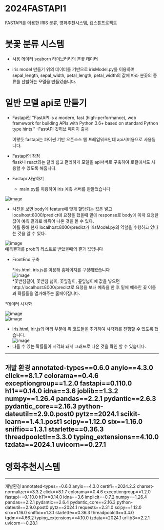# 2024FASTAPI1
FASTAPI를 이용한 IRIS 분류, 영화추천시스템, 캡스톤프로젝트

# 붓꽃 분류 시스템
 * 사용 데이터
   seaborn 라이브러리의 분꽃 데이터
   
 * iris model 만들기
 위의 데이터를 기반으로 irisModel.py를 이용하여 sepal_length, sepal_width, petal_length, petal_width의 값에 따라 분꽃의 종류를 선별하는 모델을 만들었습니다.

# 일반 모델 api로 만들기 
 * Fastapi란 
   "FastAPI is a modern, fast (high-performance), web framework for building APIs with Python 3.6+ based on standard Python type hints."
   -FastAPI 깃허브 페이지 출처

   이렇듯 fastapi는 파이썬 기반 오픈소스 웹 프레임워크인데 api서버용으로 사용됩니다.<br/>
 * Fastapi의 장점<br/>
   flask나 react와는 달리 쉽고 편리하게 모델을 api서버로 구축하여 로컬에서도 사용할 수 있도록 해줍니다.

 * Fastapi 사용하기 

   * main.py를 이용하여 iris 예측 서버를 만들었습니다<br/>
   
![image](https://github.com/minsu0818/2024FASTAPI/assets/144076842/1719b977-653d-43dd-bfc0-f79ad13fdf5a)

   * 사진을 보면 body에 feature에 맞게 할당되는 값은 넣고 localhost:8000/predict에 요청을 했을때 밑에 response로 body에 아까 요청한 값이 예측 결과로 바뀌어 나온 것을 볼 수 있다.<br/>
     이를 통해 현재 localhost:8000/predict가 irisModel.py의 역할을 수행하고 있다는 것을 알 수 있다.
   
![image](https://github.com/minsu0818/2024FASTAPI/assets/144076842/f14028e1-6644-4bda-b06f-f7326a2e1917)
<br/>
      예측결과를 prob의 리스트로 받았을때의 결과 값입니다<br/>
* FrontEnd 구축<br/>

   *iris.html, iris.js를 이용해 홈페이지를 구성해봤습니다<br/>
![image](https://github.com/minsu0818/2024FASTAPI/assets/144076842/08d984f3-d3b3-4a02-8dff-c01c867cc202)<br/>
   *꽃받침길이, 꽃받침 넓이, 꽃잎길이, 꽆잎넓이에 값을 넣으면 http://localhost:8000/predict로 요청을 보내 예측을 한 후 밑에 예측한 꽃 이름과 확률들을 열거해주는 홈페이집니다.<br/>

*데이터 시각화  <br/>

![image](https://github.com/minsu0818/2024FASTAPI/assets/144076842/45a92cc0-7b2d-413a-a8eb-07093ac1deef)<br/>
![image](https://github.com/minsu0818/2024FASTAPI/assets/144076842/fb65f450-2e9e-48cb-bc80-136a0579c298)<br/>



   * iris.html, irir.js의 머리 부분에 위 코드들을 추가하여 시각화를 진행할 수 있도록 했습니다.<br/>
![image](https://github.com/minsu0818/2024FASTAPI/assets/144076842/b0520eae-59d6-4594-b3c8-d114dff4aaea)<br/>
   * 나올 수 있는 확률들이 시각화 돼서 그래프로 나온 것을 확인 할 수 있습니다.





  









-------------------------------

개발 환경
﻿annotated-types==0.6.0
anyio==4.3.0
click==8.1.7
colorama==0.4.6
exceptiongroup==1.2.0
fastapi==0.110.0
h11==0.14.0
idna==3.6
joblib==1.3.2
numpy==1.26.4
pandas==2.2.1
pydantic==2.6.3
pydantic_core==2.16.3
python-dateutil==2.9.0.post0
pytz==2024.1
scikit-learn==1.4.1.post1
scipy==1.12.0
six==1.16.0
sniffio==1.3.1
starlette==0.36.3
threadpoolctl==3.3.0
typing_extensions==4.10.0
tzdata==2024.1
uvicorn==0.27.1
------------

# 영화추천시스템 
------------------------
개발환경
﻿annotated-types==0.6.0
anyio==4.3.0
certifi==2024.2.2
charset-normalizer==3.3.2
click==8.1.7
colorama==0.4.6
exceptiongroup==1.2.0
fastapi==0.110.0
h11==0.14.0
idna==3.6
implicit==0.7.2
numpy==1.26.4
pandas==2.2.1
pydantic==2.6.4
pydantic_core==2.16.3
python-dateutil==2.9.0.post0
pytz==2024.1
requests==2.31.0
scipy==1.12.0
six==1.16.0
sniffio==1.3.1
starlette==0.36.3
threadpoolctl==3.4.0
tqdm==4.66.2
typing_extensions==4.10.0
tzdata==2024.1
urllib3==2.2.1
uvicorn==0.28.1
